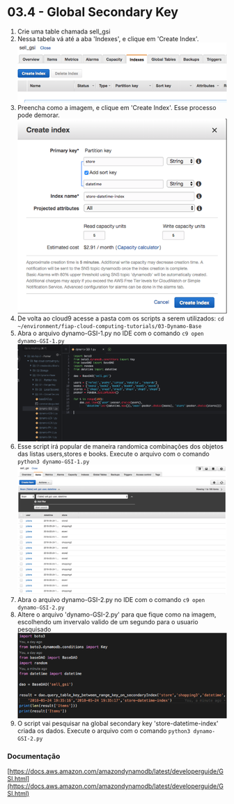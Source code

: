 # 03.4 - Global Secondary Key

1. Crie uma table chamada sell_gsi
2. Nessa tabela vá até a aba 'Indexes', e clique em 'Create Index'.
![img/globalsecondarykey-1.png](img/globalsecondarykey-1.png)
3. Preencha como a imagem, e clique em 'Create Index'. Esse processo pode demorar.
![img/globalsecondarykey-2.png](img/globalsecondarykey-2.png)
4. De volta ao cloud9 acesse a pasta com os scripts a serem utilizados: `cd ~/environment/fiap-cloud-computing-tutorials/03-Dynamo-Base`
5. Abra o arquivo dynamo-GSI-1.py no IDE com o comando `c9 open dynamo-GSI-1.py`
![img/gsi1.png](img/gsi1.png)
6. Esse script irá popular de maneira randomica combinações dos objetos das listas users,stores e books. Execute o arquivo com o comando `python3 dynamo-GSI-1.py`
![img/globalsecondarykey-4.png](img/globalsecondarykey-4.png)
7. Abra o arquivo dynamo-GSI-2.py no IDE com o comando `c9 open dynamo-GSI-2.py`
8. Altere o arquivo 'dynamo-GSI-2.py' para que fique como na imagem, escolhendo um invervalo valido de um segundo para o usuario pesquisado
![img/globalsecondarykey-6.png](img/globalsecondarykey-6.png)
9. O script vai pesquisar na global secondary key 'store-datetime-index' criada os dados. Execute o arquivo com o comando `python3 dynamo-GSI-2.py`
    

### Documentação
[https://docs.aws.amazon.com/amazondynamodb/latest/developerguide/GSI.html](https://docs.aws.amazon.com/amazondynamodb/latest/developerguide/GSI.html)
